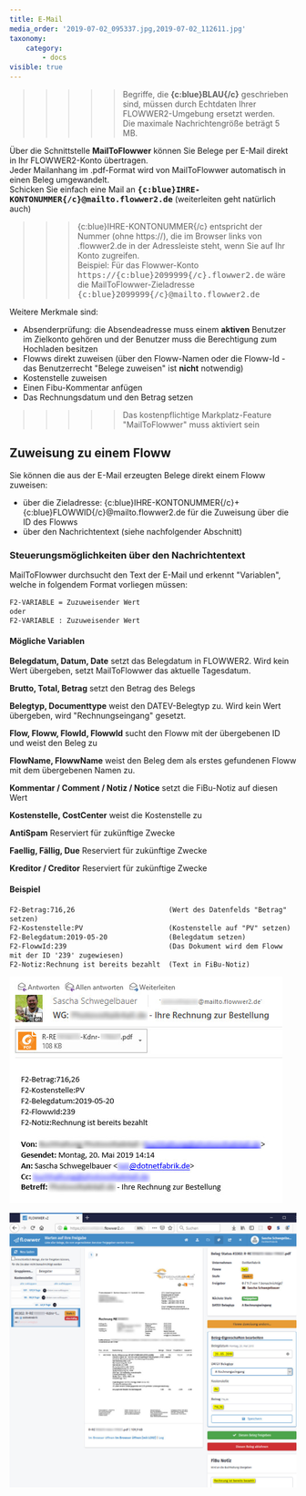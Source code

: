 ```yaml
---
title: E-Mail
media_order: '2019-07-02_095337.jpg,2019-07-02_112611.jpg'
taxonomy:
    category:
        - docs
visible: true
---
```


>>>>> Begriffe, die **{c:blue}BLAU{/c}** geschrieben sind, müssen durch Echtdaten Ihrer FLOWWER2-Umgebung ersetzt werden.  
>>>>> Die maximale Nachrichtengröße beträgt 5 MB.

Über die Schnittstelle **MailToFlowwer** können Sie Belege per E-Mail direkt in Ihr FLOWWER2-Konto übertragen.  
Jeder Mailanhang im .pdf-Format wird von MailToFlowwer automatisch in einen Beleg umgewandelt.  
Schicken Sie einfach eine Mail an <span style="font-family:monospace; font-weight:bold;">{c:blue}IHRE-KONTONUMMER{/c}@mailto.flowwer2.de</span> (weiterleiten geht natürlich auch)  

>>> {c:blue}IHRE-KONTONUMMER{/c} entspricht der Nummer (ohne https://), die im Browser links von .flowwer2.de in der Adressleiste steht, wenn Sie auf Ihr Konto zugreifen.  
>>> Beispiel: Für das Flowwer-Konto <span style="font-family:monospace;">https://{c:blue}2099999{/c}.flowwer2.de</span> wäre die MailToFlowwer-Zieladresse <span style="font-family:monospace;">{c:blue}2099999{/c}@mailto.flowwer2.de</span>

Weitere Merkmale sind:

* Absenderprüfung: die Absendeadresse muss einem **aktiven** Benutzer im Zielkonto gehören und der Benutzer muss die Berechtigung zum Hochladen besitzen
* Flowws direkt zuweisen (über den Floww-Namen oder die Floww-Id - das Benutzerrecht "Belege zuweisen" ist **nicht** notwendig)
* Kostenstelle zuweisen
* Einen Fibu-Kommentar anfügen
* Das Rechnungsdatum und den Betrag setzen

>>>>> Das kostenpflichtige Markplatz-Feature "MailToFlowwer" muss aktiviert sein

## Zuweisung zu einem Floww
Sie können die aus der E-Mail erzeugten Belege direkt einem Floww zuweisen:

* über die Zieladresse: {c:blue}IHRE-KONTONUMMER{/c}+{c:blue}FLOWWID{/c}@mailto.flowwer2.de für die Zuweisung über die ID des Flowws
* über den Nachrichtentext (siehe nachfolgender Abschnitt)

### Steuerungsmöglichkeiten über den Nachrichtentext
MailToFlowwer durchsucht den Text der E-Mail und erkennt "Variablen", welche in folgendem Format vorliegen müssen:

    F2-VARIABLE = Zuzuweisender Wert
    oder
    F2-VARIABLE : Zuzuweisender Wert

#### Mögliche Variablen

**Belegdatum, Datum, Date** setzt das Belegdatum in FLOWWER2. Wird kein Wert übergeben, setzt MailToFlowwer das aktuelle Tagesdatum.

**Brutto, Total, Betrag** setzt den Betrag des Belegs

**Belegtyp, Documenttype** weist den DATEV-Belegtyp zu. Wird kein Wert übergeben, wird "Rechnungseingang" gesetzt.

**Flow, Floww, FlowId, FlowwId** sucht den Floww mit der übergebenen ID und weist den Beleg zu

**FlowName, FlowwName** weist den Beleg dem als erstes gefundenen Floww mit dem übergebenen Namen zu.

**Kommentar / Comment / Notiz / Notice** setzt die FiBu-Notiz auf diesen Wert

**Kostenstelle, CostCenter** weist die Kostenstelle zu

**AntiSpam**
Reserviert für zukünftige Zwecke

**Faellig, Fällig, Due**
Reserviert für zukünftige Zwecke

**Kreditor / Creditor** 
Reserviert für zukünftige Zwecke


#### Beispiel

    F2-Betrag:716,26                       (Wert des Datenfelds "Betrag" setzen)
    F2-Kostenstelle:PV                     (Kostenstelle auf "PV" setzen)
    F2-Belegdatum:2019-05-20               (Belegdatum setzen)
    F2-FlowwId:239                         (Das Dokument wird dem Floww mit der ID '239' zugewiesen)
    F2-Notiz:Rechnung ist bereits bezahlt  (Text in FiBu-Notiz)

![Outlook Screenshot](2019-07-02_095337.jpg)

![Übertragener Beleg](2019-07-02_112611.jpg)